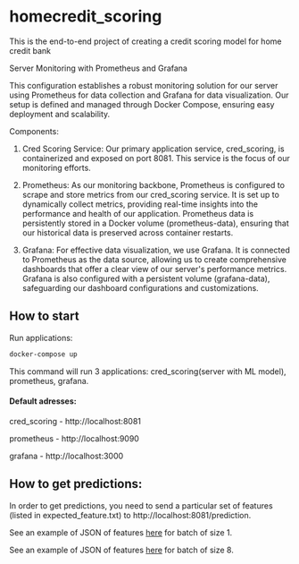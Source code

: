 # homecredit_scoring
This is the end-to-end project of creating a credit scoring model for home credit bank 


Server Monitoring with Prometheus and Grafana

This configuration establishes a robust monitoring solution for our server using Prometheus for data collection and Grafana for data visualization. Our setup is defined and managed through Docker Compose, ensuring easy deployment and scalability.

Components:

  1) Cred Scoring Service: Our primary application service, cred_scoring, is containerized and exposed on port 8081. This service is the focus of our monitoring efforts.

  2) Prometheus: As our monitoring backbone, Prometheus is configured to scrape and store metrics from our cred_scoring service. It is set up to dynamically collect metrics, providing real-time insights into the performance and health of our application. Prometheus data is persistently stored in a Docker volume (prometheus-data), ensuring that our historical data is preserved across container restarts.

  3) Grafana: For effective data visualization, we use Grafana. It is connected to Prometheus as the data source, allowing us to create comprehensive dashboards that offer a clear view of our server's performance metrics. Grafana is also configured with a persistent volume (grafana-data), safeguarding our dashboard configurations and customizations.
## How to start
Run applications:
```bash
docker-compose up
```

This command will run 3 applications: cred_scoring(server with ML model), prometheus, grafana.


#### Default adresses:

  cred_scoring - http://localhost:8081
  
  prometheus  - http://localhost:9090
  
  grafana   - http://localhost:3000
  
  ## How to get predictions:
In order to get predictions, you need to send a particular set of features (listed in expected_feature.txt) to http://localhost:8081/prediction.

See an example of JSON of features [here](stress_test/batch1.json) for batch of size 1.

See an example of JSON of features [here](stress_test/batch8.json) for batch of size 8.

